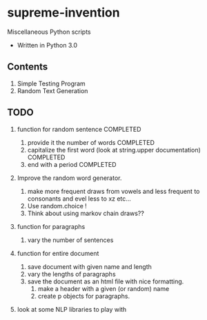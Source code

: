 # supreme-invention
Miscellaneous Python scripts

* Written in Python 3.0

## Contents
1. Simple Testing Program
2. Random Text Generation

## TODO
1. function for random sentence COMPLETED
    1. provide it the number of words COMPLETED
    2. capitalize the first word (look at string.upper documentation) COMPLETED
    3. end with a period COMPLETED

2. Improve the random word generator.
    1. make more frequent draws from vowels and less frequent to consonants and evel less to xz etc...
    2. Use random.choice !
    3. Think about using markov chain draws??

3. function for paragraphs
    1.  vary the number of sentences
   
4. function for entire document
    1. save document with given name and length
    2. vary the lengths of paragraphs
    3. save the document as an html file with nice formatting.
        1. make a header with a given (or random) name
        2. create p objects for paragraphs.
   
5. look at some NLP libraries to play with
